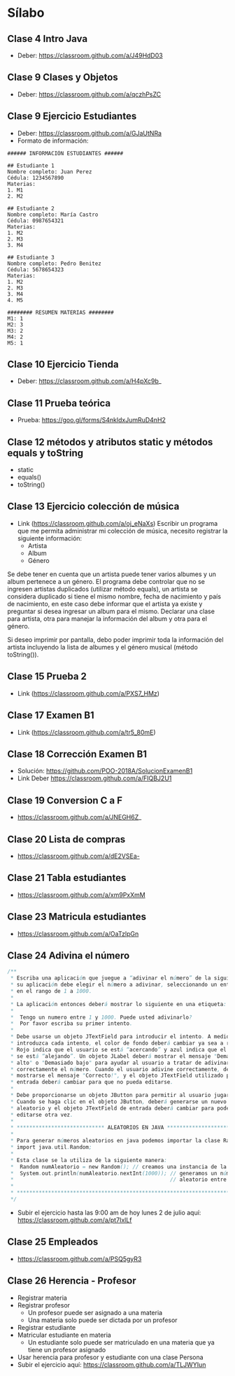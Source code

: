 # Sílabo

## Clase 4 Intro Java
  - Deber: https://classroom.github.com/a/J49HdD03
  
## Clase 9 Clases y Objetos
  - Deber: https://classroom.github.com/a/qczhPsZC

## Clase 9 Ejercicio Estudiantes
  - Deber: https://classroom.github.com/a/GJaUtNRa
  
  - Formato de información: 
```
###### INFORMACIÓN ESTUDIANTES ######

## Estudiante 1
Nombre completo: Juan Perez
Cédula: 1234567890
Materias:
1. M1
2. M2

## Estudiante 2
Nombre completo: María Castro
Cédula: 0987654321
Materias:
1. M2
2. M3
3. M4

## Estudiante 3
Nombre completo: Pedro Benitez
Cédula: 5678654323
Materias:
1. M2
2. M3
3. M4
4. M5

######## RESUMEN MATERIAS ########
M1: 1
M2: 3
M3: 2
M4: 2
M5: 1
```

## Clase 10 Ejercicio Tienda
  - Deber: https://classroom.github.com/a/H4pXc9b_
  
## Clase 11 Prueba teórica
  - Prueba: https://goo.gl/forms/S4nkldxJumRuD4nH2
  
## Clase 12 métodos y atributos static y métodos equals y toString
  - static
  - equals()
  - toString()

## Clase 13 Ejercicio colección de música
- Link (https://classroom.github.com/a/oj_eNaXs)
Escribir un programa que me permita administrar mi colección de música, necesito registrar la siguiente información:
  - Artista
  - Album
  - Género
    
Se debe tener en cuenta que un artista puede tener varios albumes y un album pertenece a un género.
El programa debe controlar que no se ingresen artistas duplicados (utilizar método equals), un artista se considera duplicado si tiene el mismo nombre, fecha de nacimiento y país de nacimiento, en este caso debe informar que el artista ya existe y preguntar si desea ingresar un album para el mismo.
Declarar una clase para artista, otra para manejar la información del album y otra para el género.

Si deseo imprimir por pantalla, debo poder imprimir toda la información del artista incluyendo la lista de albumes y el género musical (método toString()).

## Clase 15 Prueba 2
- Link (https://classroom.github.com/a/PXS7_HMz)

## Clase 17 Examen B1
- Link (https://classroom.github.com/a/tr5_80mE)

## Clase 18 Corrección Examen B1
- Solución: https://github.com/POO-2018A/SolucionExamenB1
- Link Deber https://classroom.github.com/a/FIQBJ2U1

## Clase 19 Conversion C a F
- https://classroom.github.com/a/JNEGH6Z_

## Clase 20 Lista de compras
- https://classroom.github.com/a/dE2VSEa-

## Clase 21 Tabla estudiantes
- https://classroom.github.com/a/xm9PxXmM

## Clase 23 Matricula estudiantes
- https://classroom.github.com/a/OaTzlpGn

## Clase 24 Adivina el número
```java
/**
 * Escriba una aplicación que juegue a “adivinar el número” de la siguiente manera: 
 * su aplicación debe elegir el número a adivinar, seleccionando un entero al azar 
 * en el rango de 1 a 1000. 
 * 
 * La aplicación entonces deberá mostrar lo siguiente en una etiqueta:
 * 
 *  Tengo un numero entre 1 y 1000. Puede usted adivinarlo?
 *  Por favor escriba su primer intento.
 * 
 * Debe usarse un objeto JTextField para introducir el intento. A medida que se 
 * introduzca cada intento, el color de fondo deberá cambiar ya sea a rojo o azul. 
 * Rojo indica que el usuario se está “acercando” y azul indica que el usuario 
 * se está “alejando”. Un objeto JLabel deberá mostrar el mensaje "Demasiado 
 * alto" o "Demasiado bajo" para ayudar al usuario a tratar de adivinar 
 * correctamente el número. Cuando el usuario adivine correctamente, deberá 
 * mostrarse el mensaje "Correcto!", y el objeto JTextField utilizado para la 
 * entrada deberá cambiar para que no pueda editarse.
 * 
 * Debe proporcionarse un objeto JButton para permitir al usuario jugar de nuevo. 
 * Cuando se haga clic en el objeto JButton, deberá generarse un nuevo número 
 * aleatorio y el objeto JTextField de entrada deberá cambiar para poder 
 * editarse otra vez.
 *
 * **************************** ALEATORIOS EN JAVA ****************************
 * 
 * Para generar números aleatorios en java podemos importar la clase Random:
 * import java.util.Random;
 * 
 * Esta clase se la utiliza de la siguiente manera:
 *  Random numAleatorio = new Random(); // creamos una instancia de la clase
 *  System.out.println(numAleatorio.nextInt(1000)); // generamos un número
 *                                                  // aleatorio entre 0 y 1000
 * 
 * ****************************************************************************
 */
 ```
 - Subir el ejercicio hasta las 9:00 am de hoy lunes 2 de julio aquí: https://classroom.github.com/a/pt7IxlLf
 
 ## Clase 25 Empleados
 - https://classroom.github.com/a/PSQ5gyR3
 
 ## Clase 26 Herencia - Profesor
 - Registrar materia
 - Registrar profesor
   - Un profesor puede ser asignado a una materia
   - Una materia solo puede ser dictada por un profesor
 - Registrar estudiante
 - Matricular estudiante en materia
   - Un estudiante solo puede ser matriculado en una materia que ya tiene un profesor asignado
 - Usar herencia para profesor y estudiante con una clase Persona
 - Subir el ejercicio aquí: https://classroom.github.com/a/TLJWYIun
